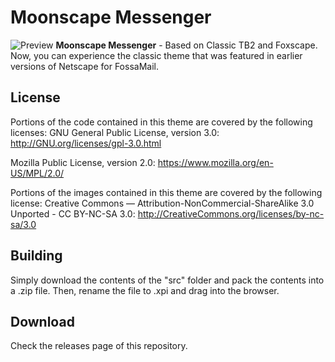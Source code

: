 ﻿# Moonscape Messenger
![Preview](https://github.com/FranklinDM/Moonscape-Messenger/blob/master/src/preview.png)
**Moonscape Messenger** - Based on Classic TB2 and Foxscape. Now, you can experience the classic theme that was featured in earlier versions of Netscape for FossaMail.

## License
Portions of the code contained in this theme are covered by the following licenses:
GNU General Public License, version 3.0:
http://GNU.org/licenses/gpl-3.0.html

Mozilla Public License, version 2.0:
https://www.mozilla.org/en-US/MPL/2.0/

Portions of the images contained in this theme are covered by the following license:
Creative Commons — Attribution-NonCommercial-ShareAlike 3.0 Unported - CC BY-NC-SA 3.0:
http://CreativeCommons.org/licenses/by-nc-sa/3.0

## Building
Simply download the contents of the "src" folder  and pack the contents into a .zip file. Then, rename the file to .xpi and drag into the browser.

## Download
Check the releases page of this repository.